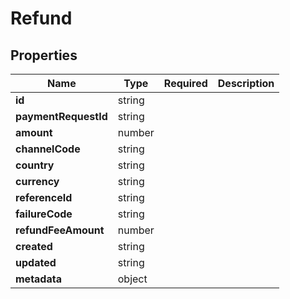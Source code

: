 # Refund



## Properties

Name | Type | Required | Description
------------ | ------------- | ------------- | -------------
**id** | string |  | 
**paymentRequestId** | string |  | 
**amount** | number |  | 
**channelCode** | string |  | 
**country** | string |  | 
**currency** | string |  | 
**referenceId** | string |  | 
**failureCode** | string |  | 
**refundFeeAmount** | number |  | 
**created** | string |  | 
**updated** | string |  | 
**metadata** | object |  | 


